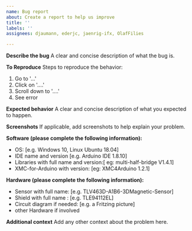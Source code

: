 ```yaml
---
name: Bug report
about: Create a report to help us improve
title: ''
labels: ''
assignees: djaumann, ederjc, jaenrig-ifx, OlafFilies

---
```


**Describe the bug**
A clear and concise description of what the bug is.

**To Reproduce**
Steps to reproduce the behavior:
1. Go to '...'
2. Click on '....'
3. Scroll down to '....'
4. See error

**Expected behavior**
A clear and concise description of what you expected to happen.

**Screenshots**
If applicable, add screenshots to help explain your problem.

**Software (please complete the following information):**
 - OS: [e.g. Windows 10, Linux Ubuntu 18.04]
 - IDE name and version [e.g. Arduino IDE 1.8.10]
 - Libraries with full name and version:[ eg: multi-half-bridge V1.4.1]
 - XMC-for-Arduino with version: [eg: XMC4Arduino 1.2.1]

**Hardware (please complete the following information):**
 - Sensor with full name: [e.g. TLV463D-A1B6-3DMagnetic-Sensor]
 - Shield with full name : [e.g. TLE94112EL]
 - Circuit diagram if needed: [e.g. a Fritzing picture]
 - other Hardware if involved

**Additional context**
Add any other context about the problem here.
